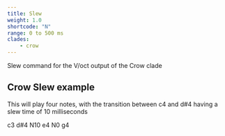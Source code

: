 ```yaml
---
title: Slew
weight: 1.0
shortcode: "N"
range: 0 to 500 ms
clades:
    - crow
---
```


Slew command for the V/oct output of the Crow clade

## Crow Slew example

This will play four notes, with the transition between c4 and d#4 having a slew time of 10 milliseconds

<p class="shiny">c3 d#4 N10 e4 N0 g4</p>



